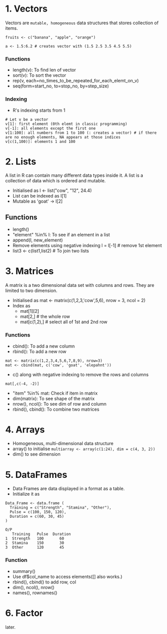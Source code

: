 # 1. Vectors
Vectors are `mutable, homogeneous` data structures that stores collection of items.
```
fruits <- c("banana", "apple", "orange")

a <- 1.5:6.2 # creates vector with (1.5 2.5 3.5 4.5 5.5)
```
### Functions
- length(v): To find len of vector
- sort(v): To sort the vector
- rep(v, each=no_times_to_be_repeated_for_each_elemt_on_v)
- seq(form=start_no, to=stop_no, by=step_size)

### Indexing
- R's indexing starts from 1
```
# Let v be a vector
v[1]: first element (0th elemt in classic programming)
v[-1]: all elements except the first one
v[1:100]: all numbers from 1 to 100 (: creates a vector) # if there are no enough elements, NA appears at those indices
v[c(1,100)]: elements 1 and 100
```

# 2. Lists
A list in R can contain many different data types inside it. A list is a collection of data which is ordered and mutable.

- Initialised as l <- list("cow", "12", 24.4)
- List can be indexed as l[1]
- Mutable as 'goat' -> l[2]

## Functions
- length()
- "element" %in% l: To see if an element in a list
- append(l, new_element)
- Remove elements using negative indexing l = l[-1] # remove 1st element
- list3 <- c(list1,list2) # To join two lists


# 3. Matrices
A matrix is a two dimensional data set with columns and rows. They  are limited to two dimension.

- Initialised as mat <- matrix(c(1,2,3,'cow',5,6), nrow = 3, ncol = 2)
- Index as 
  - mat[1][2]
  - mat[2,] # the whole row
  - mat[c(1,2),] # select all of 1st and 2nd row

### Functions
- cbind(): To add a new column
- rbind(): To add a new row
```
mat <- matrix(c(1,2,3,4,5,6,7,8,9), nrow=3)
mat <- cbind(mat, c('cow', 'goat', 'elepahnt'))
```
- c() along with negative indexing to remove the rows and columns
```
mat[,c(-4, -2)]
```
- "item" %in% mat: Check if item in matrix
- dim(matrix): To see shape of the matrix
- nrow(), ncol(): To see dim of row and column
- rbind(), cbind(): To combine two matrices

# 4. Arrays
- Homogeneous, multi-dimensional data structure
- array() to initialise
```multiarray <- array(c(1:24), dim = c(4, 3, 2))```
- dim() to see dimension

# 5. DataFrames
- Data Frames are data displayed in a format as a table.
- Initialize it as
```
Data_Frame <- data.frame (
  Training = c("Strength", "Stamina", "Other"),
  Pulse = c(100, 150, 120),
  Duration = c(60, 30, 45)
)

O/P
   Training   Pulse  Duration
1  Strength   100       60
2  Stamina    150       30
3  Other      120       45
```


### Function
- summary()
- Use df$col_name to access elements([] also works.)
- rbind(), cbind() to add row, col
- dim(), ncol(), nrow()
- names(), rownames()


# 6. Factor
later.
